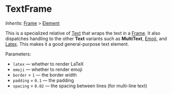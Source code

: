 # TextFrame

*Inherits*: [Frame](/docs/frame) > [Element](/docs/element)

This is a specialized relative of [Text](/docs/text) that wraps the text in a [Frame](/docs/frame). It also dispatches handling to the other **Text** variants such as **MultiText**, [Emoji](/docs/emoji), and [Latex](/docs/latex). This makes it a good general-purpose text element.

Parameters:
- `latex` — whether to render LaTeX
- `emoji` — whether to render emoji
- `border` = `1` — the border width
- `padding` = `0.1` — the padding
- `spacing` = `0.02` — the spacing between lines (for multi-line text)
